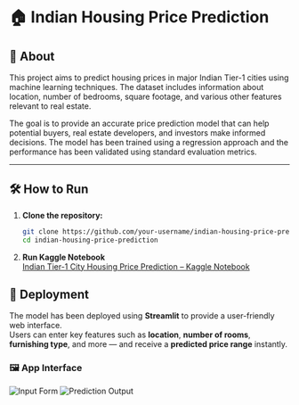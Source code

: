 # 🏠 Indian Housing Price Prediction

## 📌 About

This project aims to predict housing prices in major Indian Tier-1 cities using machine learning techniques. The dataset includes information about location, number of bedrooms, square footage, and various other features relevant to real estate.

The goal is to provide an accurate price prediction model that can help potential buyers, real estate developers, and investors make informed decisions. The model has been trained using a regression approach and the performance has been validated using standard evaluation metrics.

---

## 🛠️ How to Run

1. **Clone the repository:**
   ```bash
   git clone https://github.com/your-username/indian-housing-price-prediction.git
   cd indian-housing-price-prediction

2. **Run Kaggle Notebook**  
   [Indian Tier-1 City Housing Price Prediction – Kaggle Notebook](https://www.kaggle.com/code/shortyrex/indian-tier-1-city-housing-price-prediction)

   
## 🚀 Deployment

The model has been deployed using **Streamlit** to provide a user-friendly web interface.  
Users can enter key features such as **location**, **number of rooms**, **furnishing type**, and more — and receive a **predicted price range** instantly.

### 🖼️ App Interface
![Input Form](images/Screenshot%202025-07-03%20173819.png)          ![Prediction Output](images/Screenshot%202025-07-03%20173910.png)

